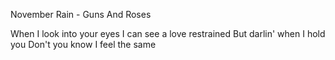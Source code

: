 November Rain - Guns And Roses

When I look into your eyes
I can see a love restrained
But darlin' when I hold you
Don't you know I feel the same
